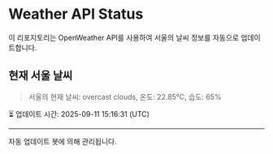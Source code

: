 
# Weather API Status

이 리포지토리는 OpenWeather API를 사용하여 서울의 날씨 정보를 자동으로 업데이트합니다.

## 현재 서울 날씨
> 서울의 현재 날씨: overcast clouds, 온도: 22.85°C, 습도: 65%

⏳ 업데이트 시간: 2025-09-11 15:16:31 (UTC)

---
자동 업데이트 봇에 의해 관리됩니다.
